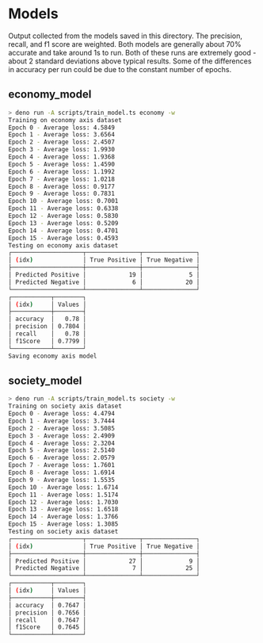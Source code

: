 # Models

Output collected from the models saved in this directory. The precision, recall,
and f1 score are weighted. Both models are generally about 70% accurate and take
around 1s to run. Both of these runs are extremely good - about 2 standard
deviations above typical results. Some of the differences in accuracy per run
could be due to the constant number of epochs.

## economy_model

```bash
> deno run -A scripts/train_model.ts economy -w
Training on economy axis dataset
Epoch 0 - Average loss: 4.5849
Epoch 1 - Average loss: 3.6564
Epoch 2 - Average loss: 2.4507
Epoch 3 - Average loss: 1.9930
Epoch 4 - Average loss: 1.9368
Epoch 5 - Average loss: 1.4590
Epoch 6 - Average loss: 1.1992
Epoch 7 - Average loss: 1.0218
Epoch 8 - Average loss: 0.9177
Epoch 9 - Average loss: 0.7831
Epoch 10 - Average loss: 0.7001
Epoch 11 - Average loss: 0.6338
Epoch 12 - Average loss: 0.5830
Epoch 13 - Average loss: 0.5209
Epoch 14 - Average loss: 0.4701
Epoch 15 - Average loss: 0.4593
Testing on economy axis dataset
┌────────────────────┬───────────────┬───────────────┐
│ (idx)              │ True Positive │ True Negative │
├────────────────────┼───────────────┼───────────────┤
│ Predicted Positive │            19 │             5 │
│ Predicted Negative │             6 │            20 │
└────────────────────┴───────────────┴───────────────┘
┌───────────┬────────┐
│ (idx)     │ Values │
├───────────┼────────┤
│ accuracy  │   0.78 │
│ precision │ 0.7804 │
│ recall    │   0.78 │
│ f1Score   │ 0.7799 │
└───────────┴────────┘
Saving economy axis model
```

## society_model

```bash
> deno run -A scripts/train_model.ts society -w
Training on society axis dataset
Epoch 0 - Average loss: 4.4794
Epoch 1 - Average loss: 3.7444
Epoch 2 - Average loss: 3.5085
Epoch 3 - Average loss: 2.4909
Epoch 4 - Average loss: 2.3204
Epoch 5 - Average loss: 2.5140
Epoch 6 - Average loss: 2.0579
Epoch 7 - Average loss: 1.7601
Epoch 8 - Average loss: 1.6914
Epoch 9 - Average loss: 1.5535
Epoch 10 - Average loss: 1.6714
Epoch 11 - Average loss: 1.5174
Epoch 12 - Average loss: 1.7030
Epoch 13 - Average loss: 1.6518
Epoch 14 - Average loss: 1.3766
Epoch 15 - Average loss: 1.3085
Testing on society axis dataset
┌────────────────────┬───────────────┬───────────────┐
│ (idx)              │ True Positive │ True Negative │
├────────────────────┼───────────────┼───────────────┤
│ Predicted Positive │            27 │             9 │
│ Predicted Negative │             7 │            25 │
└────────────────────┴───────────────┴───────────────┘
┌───────────┬────────┐
│ (idx)     │ Values │
├───────────┼────────┤
│ accuracy  │ 0.7647 │
│ precision │ 0.7656 │
│ recall    │ 0.7647 │
│ f1Score   │ 0.7645 │
└───────────┴────────┘
```
